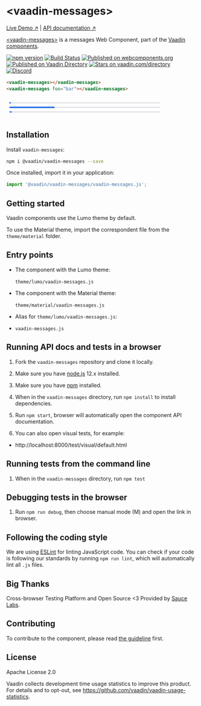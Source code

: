 # &lt;vaadin-messages&gt;

[Live Demo ↗](https://vaadin.com/components/vaadin-messages/html-examples)
|
[API documentation ↗](https://vaadin.com/components/vaadin-messages/html-api)

[&lt;vaadin-messages&gt;](https://vaadin.com/components/vaadin-messages) is a messages Web Component, part of the [Vaadin components](https://vaadin.com/components).

[![npm version](https://badgen.net/npm/v/@vaadin/vaadin-messages)](https://www.npmjs.com/package/@vaadin/vaadin-messages)
[![Build Status](https://travis-ci.org/vaadin/vaadin-messages.svg?branch=master)](https://travis-ci.org/vaadin/vaadin-messages)
[![Published on webcomponents.org](https://img.shields.io/badge/webcomponents.org-published-blue.svg)](https://www.webcomponents.org/element/vaadin/vaadin-messages)
[![Published on Vaadin Directory](https://img.shields.io/badge/Vaadin%20Directory-published-00b4f0.svg)](https://vaadin.com/directory/component/vaadinvaadin-messages)
[![Stars on vaadin.com/directory](https://img.shields.io/vaadin-directory/star/vaadinvaadin-messages.svg)](https://vaadin.com/directory/component/vaadinvaadin-messages)
[![Discord](https://img.shields.io/discord/732335336448852018?label=discord)](https://discord.gg/PHmkCKC)

```html
<vaadin-messages></vaadin-messages>
<vaadin-messages foo="bar"></vaadin-messages>
```

[<img src="https://raw.githubusercontent.com/vaadin/vaadin-messages/master/screenshot.gif" width="418" alt="Screenshot of vaadin-messages">](https://vaadin.com/components/vaadin-messages)

## Installation

Install `vaadin-messages`:

```sh
npm i @vaadin/vaadin-messages --save
```

Once installed, import it in your application:

```js
import '@vaadin/vaadin-messages/vaadin-messages.js';
```

## Getting started

Vaadin components use the Lumo theme by default.

To use the Material theme, import the correspondent file from the `theme/material` folder.

## Entry points

- The component with the Lumo theme:

  `theme/lumo/vaadin-messages.js`

- The component with the Material theme:

  `theme/material/vaadin-messages.js`

- Alias for `theme/lumo/vaadin-messages.js`:

- `vaadin-messages.js`


## Running API docs and tests in a browser

1. Fork the `vaadin-messages` repository and clone it locally.

1. Make sure you have [node.js](https://nodejs.org/) 12.x installed.

1. Make sure you have [npm](https://www.npmjs.com/) installed.

1. When in the `vaadin-messages` directory, run `npm install` to install dependencies.

1. Run `npm start`, browser will automatically open the component API documentation.

1. You can also open visual tests, for example:

  - http://localhost:8000/test/visual/default.html


## Running tests from the command line

1. When in the `vaadin-messages` directory, run `npm test`

## Debugging tests in the browser

1. Run `npm run debug`, then choose manual mode (M) and open the link in browser.

## Following the coding style

We are using [ESLint](http://eslint.org/) for linting JavaScript code. You can check if your code is following our standards by running `npm run lint`, which will automatically lint all `.js` files.


## Big Thanks

Cross-browser Testing Platform and Open Source <3 Provided by [Sauce Labs](https://saucelabs.com).


## Contributing

  To contribute to the component, please read [the guideline](https://github.com/vaadin/vaadin-core/blob/master/CONTRIBUTING.md) first.


## License

Apache License 2.0

Vaadin collects development time usage statistics to improve this product. For details and to opt-out, see https://github.com/vaadin/vaadin-usage-statistics.
